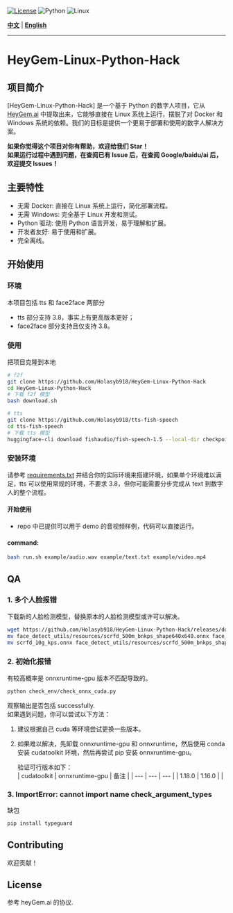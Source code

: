 
[![License](https://img.shields.io/badge/License-View%20License-blue.svg)](https://github.com/GuijiAI/HeyGem.ai/blob/main/LICENSE)
![Python](https://img.shields.io/badge/Python-3.8-blue.svg)
![Linux](https://img.shields.io/badge/OS-Linux-brightgreen.svg)

**[中文](#chinese-version)** | **[English](README_en.md)**

---

<a name="chinese-version"></a>

# HeyGem-Linux-Python-Hack

## 项目简介

[HeyGem-Linux-Python-Hack] 是一个基于 Python 的数字人项目，它从 [HeyGem.ai](https://github.com/GuijiAI/HeyGem.ai) 中提取出来，它能够直接在 Linux 系统上运行，摆脱了对 Docker 和 Windows 系统的依赖。我们的目标是提供一个更易于部署和使用的数字人解决方案。

**如果你觉得这个项目对你有帮助，欢迎给我们 Star！**  
**如果运行过程中遇到问题，在查阅已有 Issue 后，在查阅 Google/baidu/ai 后，欢迎提交 Issues！**

## 主要特性

* 无需 Docker: 直接在 Linux 系统上运行，简化部署流程。
* 无需 Windows: 完全基于 Linux 开发和测试。
* Python 驱动: 使用 Python 语言开发，易于理解和扩展。
* 开发者友好: 易于使用和扩展。
* 完全离线。  

## 开始使用

### 环境
本项目包括 tts 和 face2face 两部分
* tts 部分支持 3.8，事实上有更高版本更好；
* face2face 部分支持且仅支持 3.8。


### 使用
把项目克隆到本地
```bash
# f2f
git clone https://github.com/Holasyb918/HeyGem-Linux-Python-Hack
cd HeyGem-Linux-Python-Hack
# 下载 f2f 模型
bash download.sh

# tts
git clone https://github.com/Holasyb918/tts-fish-speech
cd tts-fish-speech
# 下载 tts 模型
huggingface-cli download fishaudio/fish-speech-1.5 --local-dir checkpoints/fish-speech-1.5/
```

### 安装环境
请参考 [requirements.txt](https://github.com/Holasyb918/tts-fish-speech/blob/main/requirements.txt) 并结合你的实际环境来搭建环境，如果单个环境难以满足，tts 可以使用常规的环境，不要求 3.8，但你可能需要分步完成从 text 到数字人的整个流程。

#### 开始使用  
* repo 中已提供可以用于 demo 的音视频样例，代码可以直接运行。  
#### command:  
```bash
bash run.sh example/audio.wav example/text.txt example/video.mp4
```  


## QA
### 1. 多个人脸报错  
下载新的人脸检测模型，替换原本的人脸检测模型或许可以解决。
```bash
wget https://github.com/Holasyb918/HeyGem-Linux-Python-Hack/releases/download/ckpts_and_onnx/scrfd_10g_kps.onnx
mv face_detect_utils/resources/scrfd_500m_bnkps_shape640x640.onnx face_detect_utils/resources/scrfd_500m_bnkps_shape640x640.onnx.bak
mv scrfd_10g_kps.onnx face_detect_utils/resources/scrfd_500m_bnkps_shape640x640.onnx
```
### 2. 初始化报错  

有较高概率是 onnxruntime-gpu 版本不匹配导致的。  
```bash
python check_env/check_onnx_cuda.py
```
观察输出是否包括 successfully.  
如果遇到问题，你可以尝试以下方法：
1. 建议根据自己 cuda 等环境尝试更换一些版本。  
2. 如果难以解决，先卸载 onnxruntime-gpu 和 onnxruntime，然后使用 conda 安装 cudatoolkit 环境，然后再尝试 pip 安装 onnxruntime-gpu。    

    验证可行版本如下：  
    | cudatoolkit | onnxruntime-gpu | 备注 |
    | --- | --- | --- |
    | 1.18.0 | 1.16.0 |  |

### 3. ImportError: cannot import name check_argument_types  
缺包
```bash
pip install typeguard
```

## Contributing  
欢迎贡献！

## License
参考 heyGem.ai 的协议.
